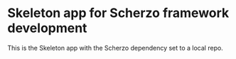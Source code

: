 # Skeleton app for Scherzo framework development

This is the Skeleton app with the Scherzo dependency set to a local repo.
